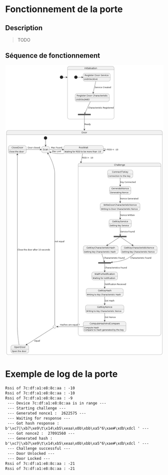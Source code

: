 # Fonctionnement de la porte

## Description

> TODO

## Séquence de fonctionnement

![Sequence Diagram](imgs/door.png)

# Exemple de log de la porte

```
Rssi of 7c:df:a1:e8:8c:aa : -10
Rssi of 7c:df:a1:e8:8c:aa : -10
Rssi of 7c:df:a1:e8:8c:aa : -9
 --- Device 7c:df:a1:e8:8c:aa is in range ---
 --- Starting challenge ---
 --- Generated nonce1 :  2622575 ---
 --- Waiting for response ---
 --- Got hash response :  b'\xc7|\xb7\xe9\t\x14\xb5\xeaa\x0b\xbb\xa5"6\xae#\xdb\xdcl ' ---
 --- Got nonce2 :  27091560 ---
 --- Generated hash :  b'\xc7|\xb7\xe9\t\x14\xb5\xeaa\x0b\xbb\xa5"6\xae#\xdb\xdcl ' ---
 --- Challenge successful ---
 --- Door Unlocked ---
 --- Door Locked ---
Rssi of 7c:df:a1:e8:8c:aa : -21
Rssi of 7c:df:a1:e8:8c:aa : -21
```
